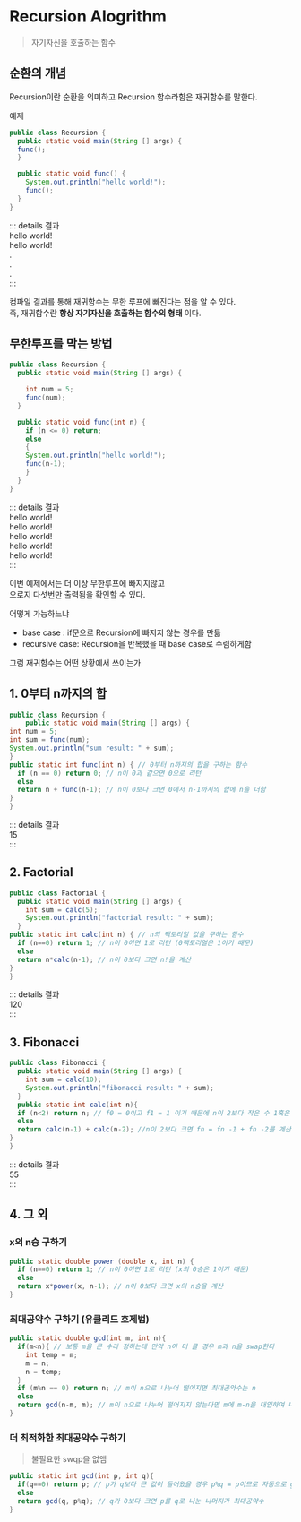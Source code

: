 Recursion Alogrithm <Badge text="song" />
===================================

> 자기자신을 호출하는 함수

순환의 개념
-----------

Recursion이란 순환을 의미하고 Recursion 함수라함은 재귀함수를 말한다.

예제

```Java
public class Recursion {
  public static void main(String [] args) {
  func();
  }

  public static void func() {
    System.out.println("hello world!");
    func();
  }
}
```

::: details 결과  
hello world!  
hello world!  
.  
.  
.  
:::

컴파일 결과를 통해 재귀함수는 무한 루프에 빠진다는 점을 알 수 있다.  
즉, 재귀함수란 **항상 자기자신을 호출하는 함수의 형태** 이다.<br>

무한루프를 막는 방법
--------------------

```Java
public class Recursion {
  public static void main(String [] args) {

    int num = 5;
    func(num);
  }

  public static void func(int n) {
    if (n <= 0) return;
    else
    {
    System.out.println("hello world!");
    func(n-1);
    }
  }
}
```

::: details 결과  
hello world!  
hello world!  
hello world!  
hello world!  
hello world!  
:::

이번 예제에서는 더 이상 무한루프에 빠지지않고  
오로지 다섯번만 출력됨을 확인할 수 있다.

어떻게 가능하느냐  
 - base case : if문으로 Recursion에 빠지지 않는 경우를 만듦  
 - recursive case: Recursion을 반복했을 때 base case로 수렴하게함

그럼 재귀함수는 어떤 상황에서 쓰이는가

## 1. 0부터 n까지의 합

```Java
public class Recursion {
    public static void main(String [] args) {
int num = 5;
int sum = func(num);
System.out.println("sum result: " + sum);
}
public static int func(int n) { // 0부터 n까지의 합을 구하는 함수
  if (n == 0) return 0; // n이 0과 같으면 0으로 리턴
  else
  return n + func(n-1); // n이 0보다 크면 0에서 n-1까지의 합에 n을 더함
}
}
```

::: details 결과  
15  
:::

## 2. Factorial


```Java
public class Factorial {
  public static void main(String [] args) {
    int sum = calc(5);
    System.out.println("factorial result: " + sum);
  }
public static int calc(int n) { // n의 팩토리얼 값을 구하는 함수
  if (n==0) return 1; // n이 0이면 1로 리턴 (0팩토리얼은 1이기 때문)
  else
  return n*calc(n-1); // n이 0보다 크면 n!을 계산
}
}
```

::: details 결과  
120  
:::

## 3. Fibonacci


```Java
public class Fibonacci {
  public static void main(String [] args) {
    int sum = calc(10);
    System.out.println("fibonacci result: " + sum);
  }
  public static int calc(int n){
  if (n<2) return n; // f0 = 0이고 f1 = 1 이기 때문에 n이 2보다 작은 수 1혹은 0이면 그에 맞게 반환하게
  else
  return calc(n-1) + calc(n-2); //n이 2보다 크면 fn = fn -1 + fn -2를 계산한다.
}
}
```

::: details 결과  
55  
:::

## 4. 그 외


### x의 n승 구하기

```Java
public static double power (double x, int n) {
  if (n==0) return 1; // n이 0이면 1로 리턴 (x의 0승은 1이기 때문)
  else
  return x*power(x, n-1); // n이 0보다 크면 x의 n승을 계산
}
```

### 최대공약수 구하기 (유클리드 호제법)

```Java
public static double gcd(int m, int n){
  if(m<n){ // 보통 m을 큰 수라 정하는데 만약 n이 더 클 경우 m과 n을 swap한다
    int temp = m;
    m = n;
    n = temp;
  }
  if (m%n == 0) return n; // m이 n으로 나누어 떨어지면 최대공약수는 n
  else
  return gcd(n-m, m); // m이 n으로 나누어 떨어지지 않는다면 m에 m-n을 대입하여 나온 값이 최대공약수
}
```

### 더 최적화한 최대공약수 구하기

> 불필요한 swqp을 없앰

```Java
public static int gcd(int p, int q){
  if(q==0) return p; // p가 q보다 큰 값이 들어왔을 경우 p%q = p이므로 자동으로 gcd(q,p)를 호출하게끔
  else
  return gcd(q, p%q); // q가 0보다 크면 p를 q로 나눈 나머지가 최대공약수
}
```
